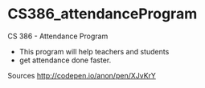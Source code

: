 # CS386_attendanceProgram
CS 386 - Attendance Program

* This program will help teachers and students
* get attendance done faster.


Sources
http://codepen.io/anon/pen/XJvKrY

